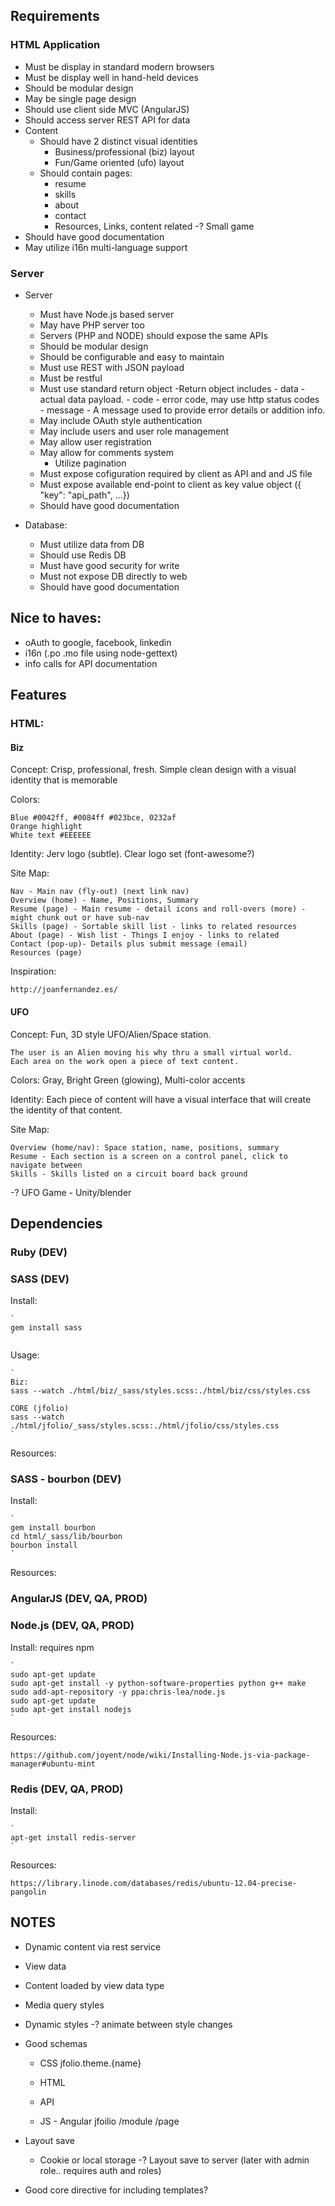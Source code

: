 Requirements
------------

### HTML Application ###

- Must be display in standard modern browsers
- Must be display well in hand-held devices
- Should be modular design
- May be single page design
- Should use client side MVC (AngularJS)
- Should access server REST API for data
- Content
    - Should have 2 distinct visual identities
        - Business/professional (biz) layout
        - Fun/Game oriented (ufo) layout
    - Should contain pages:
        - resume
        - skills
        - about
        - contact
        - Resources, Links, content related
        -? Small game
- Should have good documentation
- May utilize i16n multi-language support

### Server ###
- Server
    - Must have Node.js based server
    - May have PHP server too
    - Servers (PHP and NODE) should expose the same APIs
    - Should be modular design
    - Should be configurable and easy to maintain
    - Must use REST with JSON payload
    - Must be restful
    - Must use standard return object
        -Return object includes
            - data - actual data payload.
            - code - error code, may use http status codes
            - message - A message used to provide error details or addition info.
    - May include OAuth style authentication
    - May include users and user role management
    - May allow user registration
    - May allow for comments system
        - Utilize pagination
    - Must expose cofiguration required by client as API and and JS file
    - Must expose available end-point to client as key value object ({ "key": "api_path", ...})
    - Should have good documentation

- Database:
    - Must utilize data from DB
    - Should use Redis DB
    - Must have good security for write
    - Must not expose DB directly to web
    - Should have good documentation

Nice to haves:
--------------

- oAuth to google, facebook, linkedin
- i16n (.po .mo file using node-gettext)
- info calls for API documentation

Features
--------

### HTML: ###

#### Biz ####

Concept: Crisp, professional, fresh.  Simple clean design with a visual identity that is memorable

Colors:

    Blue #0042ff, #0084ff #023bce, 0232af
    Orange highlight
    White text #EEEEEE

Identity: Jerv logo (subtle).  Clear logo set (font-awesome?)

Site Map:

    Nav - Main nav (fly-out) (next link nav)
    Overview (home) - Name, Positions, Summary
    Resume (page) - Main resume - detail icons and roll-overs (more) - might chunk out or have sub-nav
    Skills (page) - Sortable skill list - links to related resources
    About (page) - Wish list - Things I enjoy - links to related
    Contact (pop-up)- Details plus submit message (email)
    Resources (page)

Inspiration:

    http://joanfernandez.es/

#### UFO ####

Concept: Fun, 3D style UFO/Alien/Space station.

    The user is an Alien moving his why thru a small virtual world.
    Each area on the work open a piece of text content.

Colors: Gray, Bright Green (glowing), Multi-color accents

Identity: Each piece of content will have a visual interface that will create the identity of that content.

Site Map:

    Overview (home/nav): Space station, name, positions, summary
    Resume - Each section is a screen on a control panel, click to navigate between
    Skills - Skills listed on a circuit board back ground

-? UFO Game - Unity/blender

Dependencies
------------

### Ruby (DEV) ###

### SASS (DEV) ###

Install:

    `
    gem install sass
    `

Usage:

    `
    Biz:
    sass --watch ./html/biz/_sass/styles.scss:./html/biz/css/styles.css

    CORE (jfolio)
    sass --watch ./html/jfolio/_sass/styles.scss:./html/jfolio/css/styles.css
    `

Resources:

### SASS - bourbon (DEV) ###

Install:

    `
    gem install bourbon
    cd html/_sass/lib/bourbon
    bourbon install
    `

Resources:

### AngularJS (DEV, QA, PROD) ###

### Node.js (DEV, QA, PROD) ###

Install: requires npm

    `
    sudo apt-get update
    sudo apt-get install -y python-software-properties python g++ make
    sudo add-apt-repository -y ppa:chris-lea/node.js
    sudo apt-get update
    sudo apt-get install nodejs
    `

Resources:

    https://github.com/joyent/node/wiki/Installing-Node.js-via-package-manager#ubuntu-mint

### Redis (DEV, QA, PROD) ###

Install:

    `
    apt-get install redis-server
    `

Resources:

    https://library.linode.com/databases/redis/ubuntu-12.04-precise-pangolin

NOTES
-----

- Dynamic content via rest service

- View data

- Content loaded by view data type

- Media query styles

- Dynamic styles
    -? animate between style changes

- Good schemas
    - CSS
        jfolio.theme.{name}

    - HTML
    - API
    - JS - Angular
        jfoilio
            /module
            /page

- Layout save
    - Cookie or local storage
    -? Layout save to server (later with admin role.. requires auth and roles)

- Good core directive for including templates?





